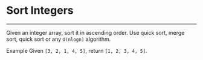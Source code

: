 # Sort Integers
---
Given an integer array, sort it in ascending order. Use quick sort, merge sort, quick sort or any `O(nlogn)` algorithm.

Example
Given `[3, 2, 1, 4, 5]`, return `[1, 2, 3, 4, 5]`.
